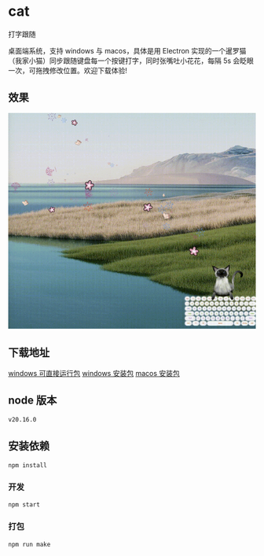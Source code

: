 # cat

打字跟随

桌面端系统，支持 windows 与 macos，具体是用 Electron 实现的一个暹罗猫（我家小猫）同步跟随键盘每一个按键打字，同时张嘴吐小花花，每隔 5s 会眨眼一次，可拖拽修改位置。欢迎下载体验!

## 效果

![img](https://github.com/Guolefeng/cat/blob/main/file/cat.png)

## 下载地址

[windows 可直接运行包](https://le-zi.cn/cat-win32-x64.zip)
[windows 安装包](https://le-zi.cn/cat-1.0.0-setup.zip)
[macos 安装包](https://le-zi.cn/cat-1.0.0-full.zip)

## node 版本

```
v20.16.0
```

## 安装依赖

```sh
npm install
```

### 开发

```sh
npm start
```

### 打包

```sh
npm run make
```
